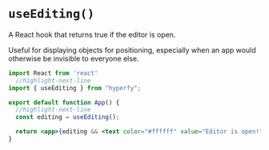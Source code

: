# `useEditing()`

A React hook that returns true if the editor is open.

Useful for displaying objects for positioning, especially when an app would otherwise be invisible to everyone else.

```jsx
import React from 'react'
  //highlight-next-line
import { useEditing } from "hyperfy";

export default function App() {
  //highlight-next-line
  const editing = useEditing();

  return <app>{editing && <text color="#ffffff" value="Editor is open!" />}</app>;
}
```
